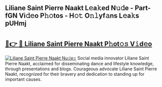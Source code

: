 ## Liliane Saint Pierre Naakt L𝚎a𝚔ed N𝚞𝚍e - Part-fGN Vi𝚍𝚎o P𝚑𝚘tos - H𝚘𝚝 O𝚗𝚕yf𝚊ns L𝚎a𝚔s pUHmj

# <h2><a href="http://kfc6sd.oniu.top/?m=Liliane+Saint+Pierre+Naakt">🔗👉 🔴 Liliane Saint Pierre Naakt P𝚑ot𝚘𝚜 V𝚒d𝚎o</a></h2>

[![Liliane Saint Pierre Naakt Nu𝚍e𝚜](https://i.imgur.com/0qMVB7G.gif)](http://kfc6sd.oniu.top/?m=Liliane+Saint+Pierre+Naakt)
Social media innovator Liliane Saint Pierre Naakt, acclaimed for disseminating dance and lifestyle knowledge, through presentations and blogs. Courageous advocate Liliane Saint Pierre Naakt, recognized for their bravery and dedication to standing up for important causes.  
